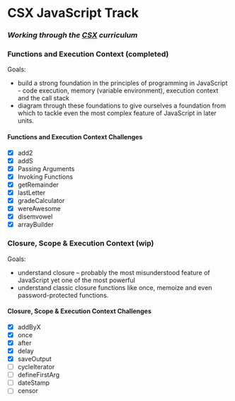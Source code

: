 # CSX JavaScript Track
### <em>Working through the [CSX](https://csx.codesmith.io/home) curriculum</em>

### Functions and Execution Context (completed)
Goals: 
- build a strong foundation in the principles of programming in JavaScript - code execution, memory (variable environment), execution context and the call stack
- diagram through these foundations to give ourselves a foundation from which to tackle even the most complex feature of JavaScript in later units.

#### Functions and Execution Context Challenges
- [x] add2
- [x] addS
- [x] Passing Arguments
- [x] Invoking Functions
- [x] getRemainder
- [x] lastLetter
- [x] gradeCalculator
- [x] wereAwesome
- [x] disemvowel
- [x] arrayBuilder

### Closure, Scope & Execution Context (wip)
Goals: 
- understand closure – probably the most misunderstood feature of JavaScript yet one of the most powerful
- understand classic closure functions like once, memoize and even password-protected functions.
  
#### Closure, Scope & Execution Context Challenges 
- [x] addByX
- [x] once
- [x] after
- [x] delay
- [x] saveOutput
- [ ] cycleIterator
- [ ] defineFirstArg
- [ ] dateStamp
- [ ] censor
